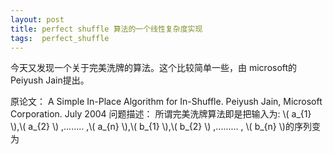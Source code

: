 ```yaml
---
layout: post
title: perfect shuffle 算法的一个线性复杂度实现
tags:  perfect_shuffle
---
```

<head>
    <script type="text/javascript"
            src="http://cdn.mathjax.org/mathjax/latest/MathJax.js?config=TeX-AMS-MML_HTMLorMML">
    </script>
</head>

今天又发现一个关于完美洗牌的算法。这个比较简单一些，由 microsoft的Peiyush Jain提出。

原论文：      A Simple In-Place Algorithm for In-Shuffle. 
                 Peiyush Jain, Microsoft Corporation. 
                            July 2004 
问题描述： 
所谓完美洗牌算法即是把输入为: 
\\( a_{1} \\),\\( a_{2} \\) ,........ ,\\( a_{n} \\),\\( b_{1} \\),\\( b_{2} \\) ,......... , \\( b_{n} \\)的序列变为 
